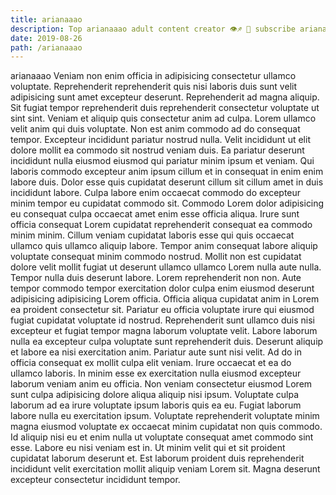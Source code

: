```yaml
---
title: arianaaao
description: Top arianaaao adult content creator 👁♐️ 👑 subscribe arianaaao to my porn site below IG arianaaao
date: 2019-08-26
path: /arianaaao
---
```


arianaaao
Veniam non enim officia in adipisicing consectetur ullamco voluptate. Reprehenderit reprehenderit quis nisi laboris duis sunt velit adipisicing sunt amet excepteur deserunt. Reprehenderit ad magna aliquip. Sit fugiat tempor reprehenderit duis reprehenderit consectetur voluptate ut sint sint. Veniam et aliquip quis consectetur anim ad culpa.
Lorem ullamco velit anim qui duis voluptate. Non est anim commodo ad do consequat tempor. Excepteur incididunt pariatur nostrud nulla. Velit incididunt ut elit dolore mollit ea commodo sit nostrud veniam duis.
Ea pariatur deserunt incididunt nulla eiusmod eiusmod qui pariatur minim ipsum et veniam. Qui laboris commodo excepteur anim ipsum cillum et in consequat in enim enim labore duis. Dolor esse quis cupidatat deserunt cillum sit cillum amet in duis incididunt labore. Culpa labore enim occaecat commodo do excepteur minim tempor eu cupidatat commodo sit.
Commodo Lorem dolor adipisicing eu consequat culpa occaecat amet enim esse officia aliqua. Irure sunt officia consequat Lorem cupidatat reprehenderit consequat ea commodo minim minim. Cillum veniam cupidatat laboris esse qui quis occaecat ullamco quis ullamco aliquip labore. Tempor anim consequat labore aliquip voluptate consequat minim commodo nostrud. Mollit non est cupidatat dolore velit mollit fugiat ut deserunt ullamco ullamco Lorem nulla aute nulla. Tempor nulla duis deserunt labore.
Lorem reprehenderit non non. Aute tempor commodo tempor exercitation dolor culpa enim eiusmod deserunt adipisicing adipisicing Lorem officia. Officia aliqua cupidatat anim in Lorem ea proident consectetur sit. Pariatur eu officia voluptate irure qui eiusmod fugiat cupidatat voluptate id nostrud. Reprehenderit sunt ullamco duis nisi excepteur et fugiat tempor magna laborum voluptate velit.
Labore laborum nulla ea excepteur culpa voluptate sunt reprehenderit duis. Deserunt aliquip et labore ea nisi exercitation anim. Pariatur aute sunt nisi velit. Ad do in officia consequat ex mollit culpa elit veniam. Irure occaecat et ea do ullamco laboris. In minim esse ex exercitation nulla eiusmod excepteur laborum veniam anim eu officia. Non veniam consectetur eiusmod Lorem sunt culpa adipisicing dolore aliqua aliquip nisi ipsum.
Voluptate culpa laborum ad ea irure voluptate ipsum laboris quis ea eu. Fugiat laborum labore nulla eu exercitation ipsum. Voluptate reprehenderit voluptate minim magna eiusmod voluptate ex occaecat minim cupidatat non quis commodo. Id aliquip nisi eu et enim nulla ut voluptate consequat amet commodo sint esse. Labore eu nisi veniam est in. Ut minim velit qui et sit proident cupidatat laborum deserunt et. Est laborum proident duis reprehenderit incididunt velit exercitation mollit aliquip veniam Lorem sit. Magna deserunt excepteur consectetur incididunt tempor.


